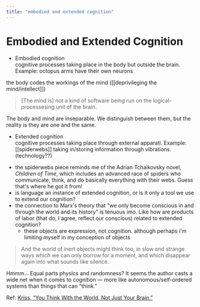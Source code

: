 ```yaml
---
title: "embodied and extended cognition"
---
```

# Embodied and Extended Cognition

  - Embodied cognition  
    cognitive processes taking place in the body but outside the brain. Example: octopus arms have their own neurons

the body codes the workings of the mind ([[deprivileging the mind/intellect]])

> \[The mind is\] not a kind of software being run on the logical-processesing unit of the brain.

The body and mind are inseparable. We distinguish between them, but the reality is they are one and the same.

  - Extended cognition  
    cognitive processes taking place through external apparati. Example: [[spiderwebs]] taking in/storing information through vibrations. (technology??)

<!-- end list -->

  - the spiderwebs piece reminds me of the Adrian Tchaikovsky novel, *Children of Time*, which includes an advanced race of spiders who communicate, think, and do basically everything with their webs. Guess that's where he got it from\!
  - is language an instance of extended cognition, or is it only a tool we use to extend our cognition?
  - the connection to Marx's theory that "we only become conscious in and through the world and its history" is tenuous imo. Like how are products of labor (that do, I agree, reflect our conscious) related to extended cognition?
      - these objects are expression, not cognition. although perhaps i'm limiting myself in my conception of objects

> And the world of inert objects might think too, in slow and strange ways which we can only borrow for a moment, and which disappear again into what sounds like silence.

Hmmm... Equal parts physics and randomness? It seems the author casts a wide net when it comes to cognition — more like autonomous/self-ordered systems than things that can "think."

Ref:
[Kriss, “You Think With the World, Not Just Your Brain.”](https://www.theatlantic.com/science/archive/2017/10/extended-embodied-cognition/542808/)
